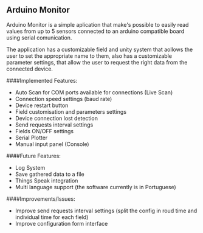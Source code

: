 ## Arduino Monitor
Arduino Monitor is a simple aplication that make's possible to easily read values from up to 5 sensors connected to an arduino compatible board
using serial comunication.

The application has a customizable field and unity system that aollows the user to set the appropriate name to them, also has a customizable
parameter settings, that allow the user to request the right data from the connected device.

####Implemented Features:

* Auto Scan for COM ports available for connections (Live Scan)
* Connection speed settings (baud rate)
* Device restart button
* Field customisation and parameters settings
* Device connection lost detection
* Send requests interval settings
* Fields ON/OFF settings
* Serial Plotter
* Manual input panel (Console)

####Future Features:

* Log System
* Save gathered data to a file
* Things Speak integration
* Multi language support (the software currently is in Portuguese)

####Improvements/Issues:

* Improve send requests interval settings (split the config in roud time and individual time for each field)
* Improve configuration form interface
